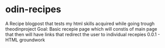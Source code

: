 # odin-recipes
A Recipe blogpost that tests my html skills acquired while going trough theodinproject
Goal: Basic recepie page which will constis of main page that then will have links that redirect the user to individual recepies
0.0.1 - HTML groundwork
